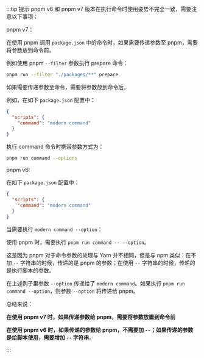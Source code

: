 :::tip 提示
pnpm v6 和 pnpm v7 版本在执行命令时使用姿势不完全一致，需要注意以下事项：

pnpm v7：

在使用 pnpm 调用 `package.json` 中的命令时，如果需要传递参数至 pnpm，需要将参数放到命令前。

例如使用 pnpm `--filter` 参数执行 prepare 命令：

```bash
pnpm run --filter "./packages/**" prepare
```

如果需要传递参数至命令，需要将参数放到命令后。

例如，在如下 `package.json` 配置中：

```json
{
  "scripts": {
    "command": "modern command"
  }
}
```

执行 command 命令时携带参数方式为：

```bash
pnpm run command --options
```

pnpm v6:

在如下 `package.json` 配置中：

```json
{
  "scripts": {
    "command": "modern command"
  }
}
```

当需要执行 `modern command --option`：

使用 pnpm 时，需要执行 `pnpm run command -- --option`。

这是因为 pnpm 对于命令参数的处理与 Yarn 并不相同，但是与 npm 类似：在不加 `--` 字符串的时候，传递的是 pnpm 的参数；在使用 `--` 字符串的时候，传递的是执行脚本的参数。

在上述例子里参数 `--option` 传递给了 `modern command`。如果执行 `pnpm run command --option`，则参数 `--option` 将传递给 pnpm。

总结来说：

**在使用 pnpm v7 时，如果传递参数给 pnpm，需要将参数放置到命令前**

**在使用 pnpm v6 时，如果传递的参数给 pnpm，不需要加 `--`；如果传递的参数是给脚本使用，需要增加 `--` 字符串**。

:::
